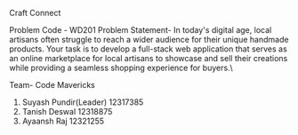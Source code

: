 Craft Connect


Problem Code - WD201
Problem Statement- In today's digital age, local artisans often struggle to reach a wider audience for their unique handmade products. Your task is to develop a full-stack web application that serves as an online marketplace for local artisans to showcase and sell their creations while providing a seamless shopping experience for buyers.\

Team- Code Mavericks
1. Suyash Pundir(Leader) 12317385
2. Tanish Deswal 12318875
3. Ayaansh Raj 12321255
